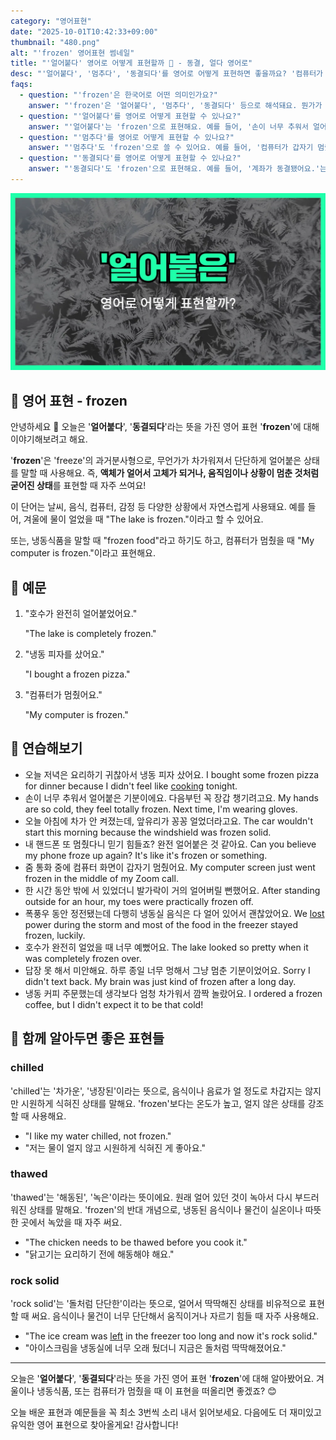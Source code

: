 ```yaml
---
category: "영어표현"
date: "2025-10-01T10:42:33+09:00"
thumbnail: "480.png"
alt: "'frozen' 영어표현 썸네일"
title: "'얼어붙다' 영어로 어떻게 표현할까 🧊 - 동결, 얼다 영어로"
desc: "'얼어붙다', '멈추다', '동결되다'를 영어로 어떻게 표현하면 좋을까요? '컴퓨터가 갑자기 멈췄어요.', '손이 너무 추워서 얼어붙었어요.' 등을 영어로 표현하는 법을 배워봅시다. 다양한 예문을 통해서 연습하고 본인의 표현으로 만들어 보세요."
faqs: 
  - question: "'frozen'은 한국어로 어떤 의미인가요?"
    answer: "'frozen'은 '얼어붙다', '멈추다', '동결되다' 등으로 해석돼요. 뭔가가 차가워져서 움직이지 않거나, 작동이 멈춘 상태를 말해요."
  - question: "'얼어붙다'를 영어로 어떻게 표현할 수 있나요?"
    answer: "'얼어붙다'는 'frozen'으로 표현해요. 예를 들어, '손이 너무 추워서 얼어붙었어요.'는 'My hands are frozen.'이라고 해요."
  - question: "'멈추다'를 영어로 어떻게 표현할 수 있나요?"
    answer: "'멈추다'도 'frozen'으로 쓸 수 있어요. 예를 들어, '컴퓨터가 갑자기 멈췄어요.'는 'My computer is frozen.'이라고 해요."
  - question: "'동결되다'를 영어로 어떻게 표현할 수 있나요?"
    answer: "'동결되다'도 'frozen'으로 표현해요. 예를 들어, '계좌가 동결됐어요.'는 'My account is frozen.'이라고 말해요."
---
```


!['frozen' 영어표현](./480.png)

## 🌟 영어 표현 - frozen

안녕하세요 👋 오늘은 '**얼어붙다**', '**동결되다**'라는 뜻을 가진 영어 표현 '**frozen**'에 대해 이야기해보려고 해요.

'**frozen**'은 'freeze'의 과거분사형으로, 무언가가 차가워져서 단단하게 얼어붙은 상태를 말할 때 사용해요. 즉, **액체가 얼어서 고체가 되거나, 움직임이나 상황이 멈춘 것처럼 굳어진 상태**를 표현할 때 자주 쓰여요!

이 단어는 날씨, 음식, 컴퓨터, 감정 등 다양한 상황에서 자연스럽게 사용돼요. 예를 들어, 겨울에 물이 얼었을 때 "The lake is frozen."이라고 할 수 있어요.

또는, 냉동식품을 말할 때 "frozen food"라고 하기도 하고, 컴퓨터가 멈췄을 때 "My computer is frozen."이라고 표현해요.

## 📖 예문

1. "호수가 완전히 얼어붙었어요."

   "The lake is completely frozen."

2. "냉동 피자를 샀어요."

   "I bought a frozen pizza."

3. "컴퓨터가 멈췄어요."

   "My computer is frozen."



## 💬 연습해보기

<ul data-interactive-list>

  <li data-interactive-item>
    <span data-toggler>오늘 저녁은 요리하기 귀찮아서 냉동 피자 샀어요.</span>
    <span data-answer>I bought some frozen pizza for dinner because I didn't feel like <a href="/blog/in-english/461.cook/">cooking</a> tonight.</span>
  </li>

  <li data-interactive-item>
    <span data-toggler>손이 너무 추워서 얼어붙은 기분이에요. 다음부턴 꼭 장갑 챙기려고요.</span>
    <span data-answer>My hands are so cold, they feel totally frozen. Next time, I'm wearing gloves.</span>
  </li>

  <li data-interactive-item>
    <span data-toggler>오늘 아침에 차가 안 켜졌는데, 앞유리가 꽁꽁 얼었더라고요.</span>
    <span data-answer>The car wouldn't start this morning because the windshield was frozen solid.</span>
  </li>

  <li data-interactive-item>
    <span data-toggler>내 핸드폰 또 멈췄다니 믿기 힘들죠? 완전 얼어붙은 것 같아요.</span>
    <span data-answer>Can you believe my phone froze up again? It's like it's frozen or something.</span>
  </li>

  <li data-interactive-item>
    <span data-toggler>줌 통화 중에 컴퓨터 화면이 갑자기 멈췄어요.</span>
    <span data-answer>My computer screen just went frozen in the middle of my Zoom call.</span>
  </li>

  <li data-interactive-item>
    <span data-toggler>한 시간 동안 밖에 서 있었더니 발가락이 거의 얼어버릴 뻔했어요.</span>
    <span data-answer>After standing outside for an hour, my toes were practically frozen off.</span>
  </li>

  <li data-interactive-item>
    <span data-toggler>폭풍우 동안 정전됐는데 다행히 냉동실 음식은 다 얼어 있어서 괜찮았어요.</span>
    <span data-answer>We <a href="/blog/in-english/457.lose/">lost</a> power during the storm and most of the food in the freezer stayed frozen, luckily.</span>
  </li>

  <li data-interactive-item>
    <span data-toggler>호수가 완전히 얼었을 때 너무 예뻤어요.</span>
    <span data-answer>The lake looked so pretty when it was completely frozen over.</span>
  </li>

  <li data-interactive-item>
    <span data-toggler>답장 못 해서 미안해요. 하루 종일 너무 멍해서 그냥 멈춘 기분이었어요.</span>
    <span data-answer>Sorry I didn't text back. My brain was just kind of frozen after a long day.</span>
  </li>

  <li data-interactive-item>
    <span data-toggler>냉동 커피 주문했는데 생각보다 엄청 차가워서 깜짝 놀랐어요.</span>
    <span data-answer>I ordered a frozen coffee, but I didn't expect it to be that cold!</span>
  </li>

</ul>

## 🤝 함께 알아두면 좋은 표현들

### chilled

'chilled'는 '차가운', '냉장된'이라는 뜻으로, 음식이나 음료가 얼 정도로 차갑지는 않지만 시원하게 식혀진 상태를 말해요. 'frozen'보다는 온도가 높고, 얼지 않은 상태를 강조할 때 사용해요.

- "I like my water chilled, not frozen."
- "저는 물이 얼지 않고 시원하게 식혀진 게 좋아요."

### thawed

'thawed'는 '해동된', '녹은'이라는 뜻이에요. 원래 얼어 있던 것이 녹아서 다시 부드러워진 상태를 말해요. 'frozen'의 반대 개념으로, 냉동된 음식이나 물건이 실온이나 따뜻한 곳에서 녹았을 때 자주 써요.

- "The chicken needs to be thawed before you cook it."
- "닭고기는 요리하기 전에 해동해야 해요."

### rock solid

'rock solid'는 '돌처럼 단단한'이라는 뜻으로, 얼어서 딱딱해진 상태를 비유적으로 표현할 때 써요. 음식이나 물건이 너무 단단해서 움직이거나 자르기 힘들 때 자주 사용해요.

- "The ice cream was [left](/blog/in-english/402.leave/) in the freezer too long and now it's rock solid."
- "아이스크림을 냉동실에 너무 오래 뒀더니 지금은 돌처럼 딱딱해졌어요."

---

오늘은 '**얼어붙다**', '**동결되다**'라는 뜻을 가진 영어 표현 '**frozen**'에 대해 알아봤어요. 겨울이나 냉동식품, 또는 컴퓨터가 멈췄을 때 이 표현을 떠올리면 좋겠죠? 😊

오늘 배운 표현과 예문들을 꼭 최소 3번씩 소리 내서 읽어보세요. 다음에도 더 재미있고 유익한 영어 표현으로 찾아올게요! 감사합니다!

